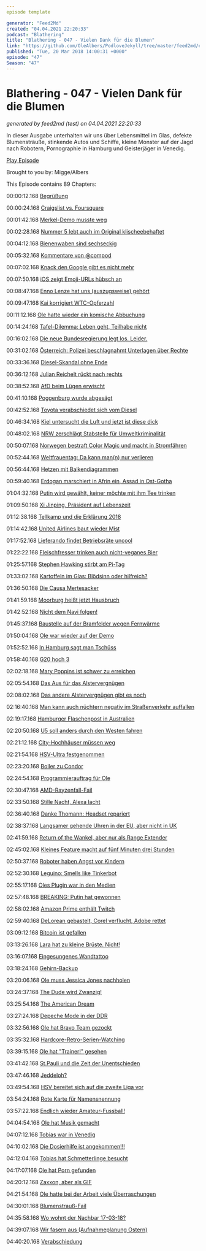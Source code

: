 ```yaml
---
episode template

generator: "Feed2Md"
created: "04.04.2021 22:20:33"
podcast: "Blathering"
title: "Blathering - 047 - Vielen Dank für die Blumen"
link: "https://github.com/OleAlbers/PodloveJekyll/tree/master/feed2md/example/export/seasons/3/2018/3/Blathering___047___Vielen_Dank_für_die_Blumen.md"
published: "Tue, 20 Mar 2018 14:00:31 +0000"
episode: "47"
Season: "47"
---
```


# Blathering - 047 - Vielen Dank für die Blumen
_generated by feed2md (test) on 04.04.2021 22:20:33_

In dieser Ausgabe unterhalten wir uns über Lebensmittel im Glas, defekte Blumensträuße, stinkende Autos und Schiffe, kleine Monster auf der Jagd nach Robotern, Pornographie in Hamburg und Geisterjäger in Venedig.

[Play Episode](https://www.blathering.de/podlove/file/434/s/feed/c/mp3/blathering_047.mp3)

Brought to you by: Migge/Albers

This Episode contains 89 Chapters:


00:00:12.168 [Begrüßung]()

00:00:24.168 [Craigslist vs. Foursquare](https://blazingseollc.com/blog/scrape-data-craigslist/)

00:01:42.168 [Merkel-Demo musste weg](https://www.ndr.de/nachrichten/hamburg/Anti-Merkel-Demo-AfD-Fraktion-kritisiert-Grote,demo2208.html)

00:02:28.168 [Nummer 5 lebt auch im Original klischeebehaftet](https://www.youtube.com/watch?v=K6TLYwelOPk)

00:04:12.168 [Bienenwaben sind sechseckig](https://de.wikipedia.org/wiki/Bienenwabe)

00:05:32.168 [Kommentare von  @compod](https://www.youtube.com/watch?v=-5wpm-gesOY)

00:07:02.168 [Knack den Google gibt es nicht mehr](https://www.google.de/search?q=feuerspeiende+Schwiegermutter)

00:07:50.168 [iOS zeigt Emoji-URLs hübsch an](https://twitter.com/_walterkeller/status/971795403027943424)

00:08:47.168 [Enno Lenze hat uns (auszugsweise) gehört](https://twitter.com/ennolenze/status/973551932425015296)

00:09:47.168 [Kai korrigiert WTC-Opferzahl](https://de.wikipedia.org/wiki/Bombenanschlag_auf_das_World_Trade_Center_1993)

00:11:12.168 [Ole hatte wieder ein komische Abbuchung](https://wasd-magazin.de/)

00:14:24.168 [Tafel-Dilemma: Leben geht, Teilhabe nicht](http://www.spiegel.de/wirtschaft/soziales/tafel-streit-wieso-hartz-iv-tatsaechlich-zu-wenig-zum-leben-ist-a-1197012.html)

00:16:02.168 [Die neue Bundesregierung legt los. Leider.](https://www.tagesspiegel.de/politik/debatte-um-tafeln-und-armut-jens-spahn-nach-hartz-iv-aeusserungen-in-der-kritik/21058966.html)

00:31:02.168 [Österreich: Polizei beschlagnahmt Unterlagen über Rechte](http://www.zeit.de/politik/ausland/2018-03/oesterreich-polizei-verfassungschutz-durchsuchung-rechtsextremisten-fpoe)

00:33:36.168 [Diesel-Skandal ohne Ende](http://www.bildblog.de/97005/bild-manifest-bringt-falsches-und-verdrehtes-aus-der-diesel-hoelle/)

00:36:12.168 [Julian Reichelt rückt nach rechts](https://twitter.com/felixhuesmann/status/970950604611874816)

00:38:52.168 [AfD beim Lügen erwischt](http://www.taz.de/!5488925/)

00:41:10.168 [Poggenburg wurde abgesägt](https://twitter.com/JHillje/status/971681965454888961)

00:42:52.168 [Toyota verabschiedet sich vom Diesel](http://www.zeit.de/mobilitaet/2018-03/dieselskandal-toyota-dieselautos-verkauf-europa-hybride)

00:46:34.168 [Kiel untersucht die Luft und jetzt ist diese dick](http://www.thb.info/rubriken/single-view/news/kiel-wirbel-um-studie-zur-luftreinhaltung-update.html)

00:48:02.168 [NRW zerschlägt Stabstelle für Umweltkriminalität](https://www1.wdr.de/wissen/natur/kommentar-aufforderung-zur-umweltkriminalitaet-100.html)

00:50:07.168 [Norwegen bestraft Color Magic und macht in Stromfähren](http://www.kn-online.de/Kiel/Behoerde-verhaengt-Strafe-gegen-Color-Magic-wegen-hoher-Schwefel-Emissionen)

00:52:44.168 [Weltfrauentag: Da kann man(n) nur verlieren](https://twitter.com/stammtischphilo/status/970938451460853760)

00:56:44.168 [Hetzen mit Balkendiagrammen](https://twitter.com/littlewisehen/status/973491848357597185)

00:59:40.168 [Erdogan marschiert in Afrin ein, Assad in Ost-Gotha](http://www.faz.net/aktuell/politik/erdogan-hat-nach-afrin-schon-das-naechste-ziel-ausgemacht-15500498.html)

01:04:32.168 [Putin wird gewählt, keiner möchte mit ihm Tee trinken](http://www.faz.net/aktuell/politik/ausland/wladimir-putin-bietet-dem-westen-nach-wiederwahl-die-stirn-15501132.html)

01:09:50.168 [Xi Jinping, Präsident auf Lebenszeit](http://www.sueddeutsche.de/politik/china-xi-jinping-praesident-auf-lebenszeit-1.3901314)

01:12:38.168 [Tellkamp und die Erklärung 2018](https://www.sz-online.de/nachrichten/kultur/tellkamp-unterzeichnet-erklaerung-3899858.html)

01:14:42.168 [United Airlines baut wieder Mist](https://twitter.com/stammtischphilo/status/973848849637928960)

01:17:52.168 [Lieferando findet Betriebsräte uncool](https://twitter.com/kommakla_/status/970213199609032710)

01:22:22.168 [Fleischfresser trinken auch nicht-veganes Bier](https://www.beerjack.de/magazin/ist-bier-vegan)

01:25:57.168 [Stephen Hawking stirbt am Pi-Tag](https://de.wikipedia.org/wiki/Stephen_Hawking)

01:33:02.168 [Kartoffeln im Glas: Blödsinn oder hilfreich?](https://twitter.com/HrDings_ausBums/status/973143406611501056)

01:36:50.168 [Die Causa Mertesacker](https://de.wikipedia.org/wiki/Per_Mertesacker)

01:41:59.168 [Moorburg heißt jetzt Hausbruch](http://www.radiohamburg.de/Nachrichten/Hamburg-aktuell/Verkehr/2018/Februar/A7-Ausfahrt-Umbenennung-Aus-Moorburg-wird-Hausbruch)

01:42:52.168 [Nicht dem Navi folgen!](http://www.kn-online.de/Lokales/Eckernfoerde/Unfall-an-der-Schlei-Faehre-Missunde-Audi-landete-im-Wasser)

01:45:37.168 [Baustelle auf der Bramfelder wegen Fernwärme](https://corporate.vattenfall.de/uber-uns/geschaftsfelder/erzeugung/bauprojekte/leitung-bramfeld/)

01:50:04.168 [Ole war wieder auf der Demo](https://twitter.com/stammtischphilo/status/970727574878990336)

01:52:52.168 [In Hamburg sagt man Tschüss](https://de.wikipedia.org/wiki/Peter_Tschentscher)

01:58:40.168 [G20 hoch 3](http://www.hamburg1.de/nachrichten/34987/G20_wird_zum_Musical.html)

02:02:18.168 [Mary Poppins ist schwer zu erreichen](https://www.mopo.de/hamburg/polizei/unfall-im-hamburger-hafen-hier-soff-der--koenig-der-loewen--anleger-ab-29869952)

02:05:54.168 [Das Aus für das Alstervergnügen](https://www.ndr.de/nachrichten/hamburg/Hamburg-ohne-Alstervergnuegen,alstervergnuegen136.html)

02:08:02.168 [Das andere Alstervergnügen gibt es noch](http://alstervergnügen.com/)

02:16:40.168 [Man kann auch nüchtern negativ im Straßenverkehr auffallen](https://www.presseportal.de/blaulicht/pm/6337/3886771)

02:19:17.168 [Hamburger Flaschenpost in Australien](https://www.ndr.de/nachrichten/hamburg/Flaschenpost-nach-132-Jahren-aufgetaucht,flaschenpost200.html)

02:20:50.168 [U5 soll anders durch den Westen fahren](http://www.nahverkehrhamburg.de/neue-spar-variante-der-u5-im-hamburger-westen-im-gespraech-9317/)

02:21:12.168 [City-Hochhäuser müssen weg](https://www.mopo.de/hamburg/city-hochhaeuser-offiziell--senat-hat-den-abriss-beschlossen-29844312)

02:21:54.168 [HSV-Ultra festgenommen](http://www.hamburg1.de/nachrichten/35007/HSV_Ultra_festgenommen.html)

02:23:20.168 [Boller zu Condor](http://elbkick.tv/artikel/ab-sommer-bei-condor-st-pauli-legende-boll-im-interview/)

02:24:54.168 [Programmierauftrag für Ole](https://stackoverflow.com/questions/20002153/convert-short-youtube-url-to-full-url)

02:30:47.168 [AMD-Rayzenfall-Fail](https://www.golem.de/news/ryzenfall-unbekannte-sicherheitsfirma-veroeffentlicht-quatsch-zu-amd-1803-133320-2.html)

02:33:50.168 [Stille Nacht, Alexa lacht](http://www.zdnet.de/88328043/amazon-kaempft-gegen-unwillkuerliches-lachen-der-ki-technologie/)

02:36:40.168 [Danke Thomann: Headset repariert](https://www.thomann.de/)

02:38:37.168 [Langsamer gehende Uhren in der EU, aber nicht in UK](https://www.youtube.com/watch?v=bij-JjzCa7o)

02:41:59.168 [Return of the Wankel, aber nur als Range Extender](https://plus.google.com/+OleAlbers/posts/ShF4yEjr8Z4)

02:45:02.168 [Kleines Feature macht auf fünf Minuten drei Stunden](https://twitter.com/stammtischphilo/status/971136822230253568)

02:50:37.168 [Roboter haben Angst vor Kindern](https://www.youtube.com/watch?v=CuJT9EtdETY)

02:52:30.168 [Leguino: Smells like Tinkerbot](https://www.heise.de/make/meldung/Leguino-Smarte-Steine-mit-Arduino-Anschluss-3991878.html)

02:55:17.168 [Oles Plugin war in den Medien](https://plus.google.com/118225555867437260335/posts/BXphwAtgkee)

02:57:48.168 [BREAKING: Putin hat gewonnen]()

02:58:02.168 [Amazon Prime enthält Twitch](https://www.heise.de/newsticker/meldung/Kunden-von-Amazon-Prime-bekommen-ueber-Twitch-monatlich-PC-Spiele-geschenkt-3994512.html)

02:59:40.168 [DeLorean gebastelt, Corel verflucht, Adobe rettet](https://photos.app.goo.gl/zSKLuRWseJ8q3eAr1)

03:09:12.168 [Bitcoin ist gefallen](https://www.youtube.com/watch?v=g6iDZspbRMg)

03:13:26.168 [Lara hat zu kleine Brüste. Nicht!](https://www.cnet.com/news/tomb-raider-alicia-vikander-lara-croft-bust-size-under-fire/)

03:16:07.168 [Eingesungenes Wandtattoo](https://www.webwandtattoo.com/)

03:18:24.168 [Gehirn-Backup](https://www.heise.de/newsticker/meldung/Gehirn-Backup-per-Sterbehilfe-Start-up-will-Hirnkonservierung-fuer-spaeteres-Wiederaufleben-anbieten-3996411.html)

03:20:06.168 [Ole muss Jessica Jones nachholen](https://de.wikipedia.org/wiki/Marvel%E2%80%99s_Jessica_Jones)

03:24:37.168 [The Dude wird Zwanzig!](https://de.wikipedia.org/wiki/The_Big_Lebowski)

03:25:54.168 [The American Dream](https://plus.google.com/+OleAlbers/posts/H2652LFwGPv)

03:27:24.168 [Depeche Mode in der DDR](http://www.ardmediathek.de/tv/Dokumentarfilme/Depeche-Mode-und-die-DDR/MDR-Fernsehen/Video?bcastId=17603862&documentId=50619536)

03:32:56.168 [Ole hat Bravo Team gezockt](https://www.playstation.com/de-de/games/bravo-team-ps4/)

03:35:32.168 [Hardcore-Retro-Serien-Watching](https://de.wikipedia.org/wiki/Ich_heirate_eine_Familie)

03:39:15.168 [Ole hat "Trainer!" gesehen](http://www.fussball-kultur.org/artikel/news/trainer-auf-netflix/)

03:41:42.168 [St.Pauli und die Zeit der Unentschieden](https://www.stefangroenveld.de/2018/nullnummer-2/)

03:47:46.168 [Jeddeloh?](https://twitter.com/stammtischphilo/status/972536926438912002)

03:49:54.168 [HSV bereitet sich auf die zweite Liga vor](https://twitter.com/HSV/status/973918952156999680)

03:54:24.168 [Rote Karte für Namensnennung](https://twitter.com/tmigge/status/971377222509621248)

03:57:22.168 [Endlich wieder Amateur-Fussball!](https://hurz.me/s6)

04:04:54.168 [Ole hat Musik gemacht](https://www.youtube.com/playlist?list=PLjf1iGn5Q-v-a2pEzPDA2fA3bKUf4cJ_D)

04:07:12.168 [Tobias war in Venedig](https://www.youtube.com/watch?v=40Lf3saxQYM)

04:10:02.168 [Die Dosierhilfe ist angekommen!!!](https://www3.henkel-lifetimes.de/Ratgeber/Dosierhilfe-Bestellung/tpl_dispenser1443)

04:12:04.168 [Tobias hat Schmetterlinge besucht](https://photos.app.goo.gl/QUFJsrLHPQLtXjXr2)

04:17:07.168 [Ole hat Porn gefunden](http://www.genios.de/firmen/firma/HU/h-u-t--porn-kg.html)

04:20:12.168 [Zaxxon, aber als GIF](https://twitter.com/tmigge/status/971466832338214913)

04:21:54.168 [Ole hatte bei der Arbeit viele Überraschungen](http://www.kinderueberraschung.de/)

04:30:01.168 [Blumenstrauß-Fail](https://twitter.com/tmigge/status/973099982508249088)

04:35:58.168 [Wo wohnt der Nachbar 17-03-18?](https://www.fcsp-shop.com/de_DE/index.html)

04:39:07.168 [Wir fasern aus (Aufnahmeplanung Ostern)](https://twitter.com/blubberfrosch)

04:40:20.168 [Verabschiedung]()


